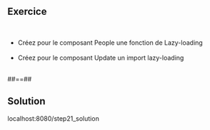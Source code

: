 <!-- .slide: class="sfeir-bg-pink exercice" -->
## Exercice
<br>
<ul>
    <li>Créez pour le composant People une fonction de Lazy-loading</li><br>
    <li>Créez pour le composant Update un import lazy-loading</li><br>
</ul>

##==##

<!-- .slide: class="sfeir-bg-blue exercice" -->
## Solution
<span class="full-center">localhost:8080/step21_solution</span>

